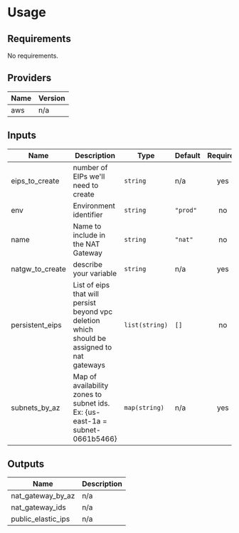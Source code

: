 # Usage
<!--- BEGIN_TF_DOCS --->
## Requirements

No requirements.

## Providers

| Name | Version |
|------|---------|
| aws | n/a |

## Inputs

| Name | Description | Type | Default | Required |
|------|-------------|------|---------|:--------:|
| eips\_to\_create | number of EIPs we'll need to create | `string` | n/a | yes |
| env | Environment identifier | `string` | `"prod"` | no |
| name | Name to include in the NAT Gateway | `string` | `"nat"` | no |
| natgw\_to\_create | describe your variable | `string` | n/a | yes |
| persistent\_eips | List of eips that will persist beyond vpc deletion which should be assigned to nat gateways | `list(string)` | `[]` | no |
| subnets\_by\_az | Map of availability zones to subnet ids. Ex: {us-east-1a = subnet-0661b5466} | `map(string)` | n/a | yes |

## Outputs

| Name | Description |
|------|-------------|
| nat\_gateway\_by\_az | n/a |
| nat\_gateway\_ids | n/a |
| public\_elastic\_ips | n/a |

<!--- END_TF_DOCS --->
